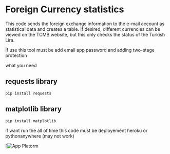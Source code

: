 # Foreign Currency statistics
This code sends the foreign exchange information to the e-mail account as statistical data and creates a table. If desired, different currencies can be viewed on the TCMB website, but this only checks the status of the Turkish Lira.

İf use this tool must be add email app password and adding two-stage protection

what you need

## requests library
````
pip install requests
````
## matplotlib library
````
pip install matplotlib
````

if want run the all of time this code must be deployement heroku or pythonanywhere (may not work)

[![App Platorm](Graphs/graph_usd)
